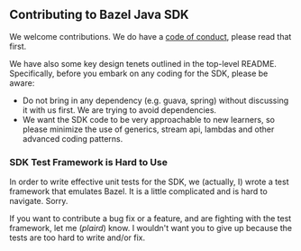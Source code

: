 ## Contributing to Bazel Java SDK

We welcome contributions.
We do have a [code of conduct](CODE_OF_CONDUCT.md), please read that first.

We have also some key design tenets outlined in the top-level README.
Specifically, before you embark on any coding for the SDK, please be aware:
- Do not bring in any dependency (e.g. guava, spring) without discussing it with us first. We are trying to avoid dependencies.
- We want the SDK code to be very approachable to new learners, so please minimize the use of generics, stream api, lambdas and other advanced coding patterns.


### SDK Test Framework is Hard to Use

In order to write effective unit tests for the SDK, we (actually, I) wrote a test framework that emulates Bazel.
It is a little complicated and is hard to navigate.
Sorry.

If you want to contribute a bug fix or a feature, and are fighting with the test framework, let me (_plaird_) know.
I wouldn't want you to give up because the tests are too hard to write and/or fix.
